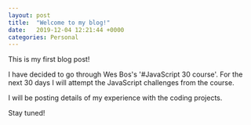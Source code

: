 ```yaml
---
layout: post
title:  "Welcome to my blog!"
date:   2019-12-04 12:21:44 +0000
categories: Personal
---
```

This is my first blog post!

I have decided to go through Wes Bos's '#JavaScript 30 course'. For the next 30 days I will attempt the JavaScript challenges from the course.

I will be posting details of my experience with the coding projects.

Stay tuned!